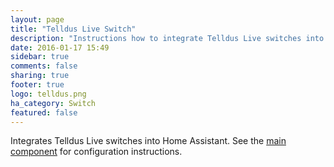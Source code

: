 ```yaml
---
layout: page
title: "Telldus Live Switch"
description: "Instructions how to integrate Telldus Live switches into Home Assistant."
date: 2016-01-17 15:49
sidebar: true
comments: false
sharing: true
footer: true
logo: telldus.png
ha_category: Switch
featured: false
---
```


Integrates Telldus Live switches into Home Assistant. See the [main component] for configuration instructions.

[main component]: /components/tellduslive/
